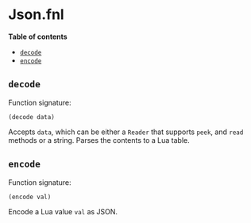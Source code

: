 # Json.fnl

**Table of contents**

- [`decode`](#decode)
- [`encode`](#encode)

## `decode`
Function signature:

```
(decode data)
```

Accepts `data`, which can be either a `Reader` that supports `peek`,
and `read` methods or a string.  Parses the contents to a Lua table.

## `encode`
Function signature:

```
(encode val)
```

Encode a Lua value `val` as JSON.


<!-- Generated with Fenneldoc v1.0.1
     https://gitlab.com/andreyorst/fenneldoc -->
